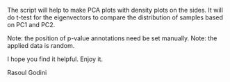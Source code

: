 The script will help to make PCA plots with density plots on the sides. It will do t-test for the eigenvectors to compare the distribution of samples based on PC1 and PC2. 

Note: the position of p-value annotations need be set manually.
Note: the applied data is random.

I hope you find it helpful.
Enjoy it.

Rasoul Godini

